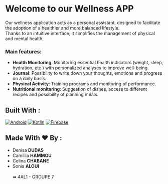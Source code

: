 # Welcome to our Wellness APP

Our wellness application acts as a personal assistant, designed to facilitate the adoption of a healthier and
more balanced lifestyle. <br>
Thanks to an intuitive interface, it simplifies the management of physical and mental health.
<br>
### Main features:
- **Health Monitoring**: Monitoring essential health indicators (weight,
sleep, hydration, etc.) with personalized analyses to improve well-being.
- **Journal**: Possibility to write down your thoughts, emotions and progress on a daily basis.
- **Physical Activity**: Training programs and monitoring of performance.
- **Nutritional monitoring**: Suggestion of dishes, access to different recipes and possibility of planning meals.



## Built With :

[![Android][Android]][Android-url]
[![Kotlin][Kotlin]][Kotlin-url]
[![Firebase][Firebase]][Firebase-url]

[Android]: https://img.shields.io/badge/Android-3DDC84?style=for-the-badge&logo=android&logoColor=white
[Android-url]: https://developer.android.com/
[Kotlin]: https://img.shields.io/badge/Kotlin-0095D5?style=for-the-badge&logo=kotlin&logoColor=white
[Kotlin-url]: https://kotlinlang.org/
[Firebase]: https://img.shields.io/badge/Firebase-FFCA28?style=for-the-badge&logo=firebase&logoColor=black
[Firebase-url]: https://firebase.google.com/


## Made With ❤ By :
- Denisa **DUDAS**
- Camillia **HAMMOU**
- Celina **CHABANE**
- Sonia **ALOUI**
  <br>
  <br>
  ➡ 4AL1  -  GROUPE 7


